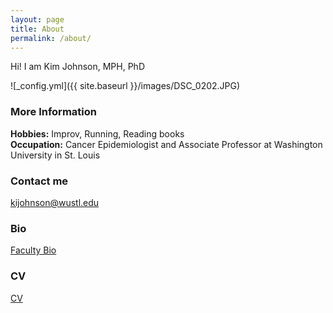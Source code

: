 ```yaml
---
layout: page
title: About
permalink: /about/
---
```


Hi! I am Kim Johnson, MPH, PhD 

![_config.yml]({{ site.baseurl }}/images/DSC_0202.JPG)

### More Information

**Hobbies:** Improv, Running, Reading books  
**Occupation:** Cancer Epidemiologist and Associate Professor at Washington University in St. Louis  

### Contact me

[kijohnson@wustl.edu](mailto:kijohnson@wustl.edu)

### Bio 
[Faculty Bio](https://brownschool.wustl.edu/Faculty-and-Research/Pages/Kimberly-Johnson.aspx)

### CV
[CV](https://github.com/kijohnson/kijohnson.github.io/blob/master/KJohnsonCV(COG).pdf)
